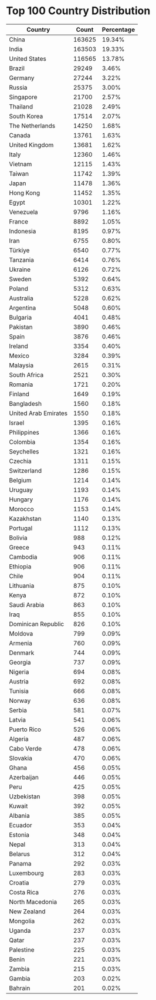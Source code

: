 # Top 100 Country Distribution
| Country | Count | Percentage |
|----|----|----|
| China | 163625 | 19.34% |
| India | 163503 | 19.33% |
| United States | 116565 | 13.78% |
| Brazil | 29249 | 3.46% |
| Germany | 27244 | 3.22% |
| Russia | 25375 | 3.00% |
| Singapore | 21700 | 2.57% |
| Thailand | 21028 | 2.49% |
| South Korea | 17514 | 2.07% |
| The Netherlands | 14250 | 1.68% |
| Canada | 13761 | 1.63% |
| United Kingdom | 13681 | 1.62% |
| Italy | 12360 | 1.46% |
| Vietnam | 12115 | 1.43% |
| Taiwan | 11742 | 1.39% |
| Japan | 11478 | 1.36% |
| Hong Kong | 11452 | 1.35% |
| Egypt | 10301 | 1.22% |
| Venezuela | 9796 | 1.16% |
| France | 8892 | 1.05% |
| Indonesia | 8195 | 0.97% |
| Iran | 6755 | 0.80% |
| Türkiye | 6540 | 0.77% |
| Tanzania | 6414 | 0.76% |
| Ukraine | 6126 | 0.72% |
| Sweden | 5392 | 0.64% |
| Poland | 5312 | 0.63% |
| Australia | 5228 | 0.62% |
| Argentina | 5048 | 0.60% |
| Bulgaria | 4041 | 0.48% |
| Pakistan | 3890 | 0.46% |
| Spain | 3876 | 0.46% |
| Ireland | 3354 | 0.40% |
| Mexico | 3284 | 0.39% |
| Malaysia | 2615 | 0.31% |
| South Africa | 2521 | 0.30% |
| Romania | 1721 | 0.20% |
| Finland | 1649 | 0.19% |
| Bangladesh | 1560 | 0.18% |
| United Arab Emirates | 1550 | 0.18% |
| Israel | 1395 | 0.16% |
| Philippines | 1366 | 0.16% |
| Colombia | 1354 | 0.16% |
| Seychelles | 1321 | 0.16% |
| Czechia | 1311 | 0.15% |
| Switzerland | 1286 | 0.15% |
| Belgium | 1214 | 0.14% |
| Uruguay | 1193 | 0.14% |
| Hungary | 1176 | 0.14% |
| Morocco | 1153 | 0.14% |
| Kazakhstan | 1140 | 0.13% |
| Portugal | 1112 | 0.13% |
| Bolivia | 988 | 0.12% |
| Greece | 943 | 0.11% |
| Cambodia | 906 | 0.11% |
| Ethiopia | 906 | 0.11% |
| Chile | 904 | 0.11% |
| Lithuania | 875 | 0.10% |
| Kenya | 872 | 0.10% |
| Saudi Arabia | 863 | 0.10% |
| Iraq | 855 | 0.10% |
| Dominican Republic | 826 | 0.10% |
| Moldova | 799 | 0.09% |
| Armenia | 760 | 0.09% |
| Denmark | 744 | 0.09% |
| Georgia | 737 | 0.09% |
| Nigeria | 694 | 0.08% |
| Austria | 692 | 0.08% |
| Tunisia | 666 | 0.08% |
| Norway | 636 | 0.08% |
| Serbia | 581 | 0.07% |
| Latvia | 541 | 0.06% |
| Puerto Rico | 526 | 0.06% |
| Algeria | 487 | 0.06% |
| Cabo Verde | 478 | 0.06% |
| Slovakia | 470 | 0.06% |
| Ghana | 456 | 0.05% |
| Azerbaijan | 446 | 0.05% |
| Peru | 425 | 0.05% |
| Uzbekistan | 398 | 0.05% |
| Kuwait | 392 | 0.05% |
| Albania | 385 | 0.05% |
| Ecuador | 353 | 0.04% |
| Estonia | 348 | 0.04% |
| Nepal | 313 | 0.04% |
| Belarus | 312 | 0.04% |
| Panama | 292 | 0.03% |
| Luxembourg | 283 | 0.03% |
| Croatia | 279 | 0.03% |
| Costa Rica | 276 | 0.03% |
| North Macedonia | 265 | 0.03% |
| New Zealand | 264 | 0.03% |
| Mongolia | 262 | 0.03% |
| Uganda | 237 | 0.03% |
| Qatar | 237 | 0.03% |
| Palestine | 225 | 0.03% |
| Benin | 221 | 0.03% |
| Zambia | 215 | 0.03% |
| Gambia | 203 | 0.02% |
| Bahrain | 201 | 0.02% |
